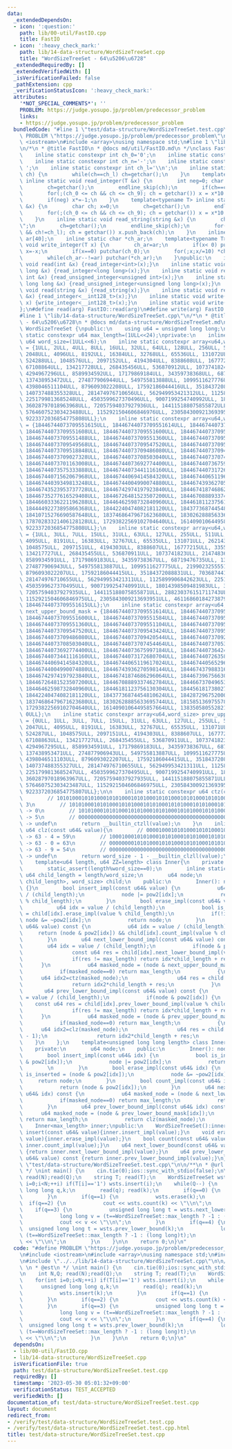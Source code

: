 ```yaml
---
data:
  _extendedDependsOn:
  - icon: ':question:'
    path: lib/00-util/FastIO.cpp
    title: FastIO
  - icon: ':heavy_check_mark:'
    path: lib/14-data-structure/WordSizeTreeSet.cpp
    title: "WordSizeTreeSet - 64\u5206\u6728"
  _extendedRequiredBy: []
  _extendedVerifiedWith: []
  _isVerificationFailed: false
  _pathExtension: cpp
  _verificationStatusIcon: ':heavy_check_mark:'
  attributes:
    '*NOT_SPECIAL_COMMENTS*': ''
    PROBLEM: https://judge.yosupo.jp/problem/predecessor_problem
    links:
    - https://judge.yosupo.jp/problem/predecessor_problem
  bundledCode: "#line 1 \"test/data-structure/WordSizeTreeSet.test.cpp\"\n#define\
    \ PROBLEM \"https://judge.yosupo.jp/problem/predecessor_problem\"\n\n#include\
    \ <iostream>\n#include <array>\nusing namespace std;\n#line 1 \"lib/00-util/FastIO.cpp\"\
    \n/*\n * @title FastIO\n * @docs md/util/FastIO.md\n */\nclass FastIO{\nprivate:\n\
    \    inline static constexpr int ch_0='0';\n    inline static constexpr int ch_9='9';\n\
    \    inline static constexpr int ch_n='-';\n    inline static constexpr int ch_s='\
    \ ';\n    inline static constexpr int ch_l='\\n';\n    inline static void endline_skip(char&\
    \ ch) {\n        while(ch==ch_l) ch=getchar();\n    }\n    template<typename T>\
    \ inline static void read_integer(T &x) {\n        int neg=0; char ch; x=0;\n\
    \        ch=getchar();\n        endline_skip(ch);\n        if(ch==ch_n) neg=1,ch=getchar();\n\
    \        for(;(ch_0 <= ch && ch <= ch_9); ch = getchar()) x = x*10 + (ch-ch_0);\n\
    \        if(neg) x*=-1;\n    }\n    template<typename T> inline static void read_unsigned_integer(T\
    \ &x) {\n        char ch; x=0;\n        ch=getchar();\n        endline_skip(ch);\n\
    \        for(;(ch_0 <= ch && ch <= ch_9); ch = getchar()) x = x*10 + (ch-ch_0);\n\
    \    }\n    inline static void read_string(string &x) {\n        char ch; x=\"\
    \";\n        ch=getchar();\n        endline_skip(ch);\n        for(;(ch != ch_s\
    \ && ch!=ch_l); ch = getchar()) x.push_back(ch);\n    }\n    inline static char\
    \ ar[40];\n    inline static char *ch_ar;\n    template<typename T> inline static\
    \ void write_integer(T x) {\n        ch_ar=ar;\n        if(x< 0) putchar(ch_n),\
    \ x=-x;\n        if(x==0) putchar(ch_0);\n        for(;x;x/=10) *ch_ar++=(ch_0+x%10);\n\
    \        while(ch_ar--!=ar) putchar(*ch_ar);\n    }\npublic:\n    inline static\
    \ void read(int &x) {read_integer<int>(x);}\n    inline static void read(long\
    \ long &x) {read_integer<long long>(x);}\n    inline static void read(unsigned\
    \ int &x) {read_unsigned_integer<unsigned int>(x);}\n    inline static void read(unsigned\
    \ long long &x) {read_unsigned_integer<unsigned long long>(x);}\n    inline static\
    \ void read(string &x) {read_string(x);}\n    inline static void read(__int128_t\
    \ &x) {read_integer<__int128_t>(x);}\n    inline static void write(__int128_t\
    \ x) {write_integer<__int128_t>(x);}\n    inline static void write(char x) {putchar(x);}\n\
    };\n#define read(arg) FastIO::read(arg)\n#define write(arg) FastIO::write(arg)\n\
    #line 1 \"lib/14-data-structure/WordSizeTreeSet.cpp\"\n/*\n * @title WordSizeTreeSet\
    \ - 64\u5206\u6728\n * @docs md/data-structure/WordSizeTreeSet.md\n */\nclass\
    \ WordSizeTreeSet {\npublic:\n    using u64 = unsigned long long;\n    inline\
    \ static constexpr u64 max_length=(1ULL<<24);\nprivate:\n    inline static constexpr\
    \ u64 word_size=(1ULL<<6);\n    inline static constexpr array<u64,word_size> pow2\
    \ = {1ULL, 2ULL, 4ULL, 8ULL, 16ULL, 32ULL, 64ULL, 128ULL, 256ULL, 512ULL, 1024ULL,\
    \ 2048ULL, 4096ULL, 8192ULL, 16384ULL, 32768ULL, 65536ULL, 131072ULL, 262144ULL,\
    \ 524288ULL, 1048576ULL, 2097152ULL, 4194304ULL, 8388608ULL, 16777216ULL, 33554432ULL,\
    \ 67108864ULL, 134217728ULL, 268435456ULL, 536870912ULL, 1073741824ULL, 2147483648ULL,\
    \ 4294967296ULL, 8589934592ULL, 17179869184ULL, 34359738368ULL, 68719476736ULL,\
    \ 137438953472ULL, 274877906944ULL, 549755813888ULL, 1099511627776ULL, 2199023255552ULL,\
    \ 4398046511104ULL, 8796093022208ULL, 17592186044416ULL, 35184372088832ULL, 70368744177664ULL,\
    \ 140737488355328ULL, 281474976710656ULL, 562949953421312ULL, 1125899906842624ULL,\
    \ 2251799813685248ULL, 4503599627370496ULL, 9007199254740992ULL, 18014398509481984ULL,\
    \ 36028797018963968ULL, 72057594037927936ULL, 144115188075855872ULL, 288230376151711744ULL,\
    \ 576460752303423488ULL, 1152921504606846976ULL, 2305843009213693952ULL, 4611686018427387904ULL,\
    \ 9223372036854775808ULL};\n    inline static constexpr array<u64,word_size> next_lower_bound_mask\
    \ = {18446744073709551615ULL, 18446744073709551614ULL, 18446744073709551612ULL,\
    \ 18446744073709551608ULL, 18446744073709551600ULL, 18446744073709551584ULL, 18446744073709551552ULL,\
    \ 18446744073709551488ULL, 18446744073709551360ULL, 18446744073709551104ULL, 18446744073709550592ULL,\
    \ 18446744073709549568ULL, 18446744073709547520ULL, 18446744073709543424ULL, 18446744073709535232ULL,\
    \ 18446744073709518848ULL, 18446744073709486080ULL, 18446744073709420544ULL, 18446744073709289472ULL,\
    \ 18446744073709027328ULL, 18446744073708503040ULL, 18446744073707454464ULL, 18446744073705357312ULL,\
    \ 18446744073701163008ULL, 18446744073692774400ULL, 18446744073675997184ULL, 18446744073642442752ULL,\
    \ 18446744073575333888ULL, 18446744073441116160ULL, 18446744073172680704ULL, 18446744072635809792ULL,\
    \ 18446744071562067968ULL, 18446744069414584320ULL, 18446744065119617024ULL, 18446744056529682432ULL,\
    \ 18446744039349813248ULL, 18446744004990074880ULL, 18446743936270598144ULL, 18446743798831644672ULL,\
    \ 18446743523953737728ULL, 18446742974197923840ULL, 18446741874686296064ULL, 18446739675663040512ULL,\
    \ 18446735277616529408ULL, 18446726481523507200ULL, 18446708889337462784ULL, 18446673704965373952ULL,\
    \ 18446603336221196288ULL, 18446462598732840960ULL, 18446181123756130304ULL, 18445618173802708992ULL,\
    \ 18444492273895866368ULL, 18442240474082181120ULL, 18437736874454810624ULL, 18428729675200069632ULL,\
    \ 18410715276690587648ULL, 18374686479671623680ULL, 18302628885633695744ULL, 18158513697557839872ULL,\
    \ 17870283321406128128ULL, 17293822569102704640ULL, 16140901064495857664ULL, 13835058055282163712ULL,\
    \ 9223372036854775808ULL};\n    inline static constexpr array<u64,word_size> prev_lower_bound_mask\
    \ = {1ULL, 3ULL, 7ULL, 15ULL, 31ULL, 63ULL, 127ULL, 255ULL, 511ULL, 1023ULL, 2047ULL,\
    \ 4095ULL, 8191ULL, 16383ULL, 32767ULL, 65535ULL, 131071ULL, 262143ULL, 524287ULL,\
    \ 1048575ULL, 2097151ULL, 4194303ULL, 8388607ULL, 16777215ULL, 33554431ULL, 67108863ULL,\
    \ 134217727ULL, 268435455ULL, 536870911ULL, 1073741823ULL, 2147483647ULL, 4294967295ULL,\
    \ 8589934591ULL, 17179869183ULL, 34359738367ULL, 68719476735ULL, 137438953471ULL,\
    \ 274877906943ULL, 549755813887ULL, 1099511627775ULL, 2199023255551ULL, 4398046511103ULL,\
    \ 8796093022207ULL, 17592186044415ULL, 35184372088831ULL, 70368744177663ULL, 140737488355327ULL,\
    \ 281474976710655ULL, 562949953421311ULL, 1125899906842623ULL, 2251799813685247ULL,\
    \ 4503599627370495ULL, 9007199254740991ULL, 18014398509481983ULL, 36028797018963967ULL,\
    \ 72057594037927935ULL, 144115188075855871ULL, 288230376151711743ULL, 576460752303423487ULL,\
    \ 1152921504606846975ULL, 2305843009213693951ULL, 4611686018427387903ULL, 9223372036854775807ULL,\
    \ 18446744073709551615ULL};\n    inline static constexpr array<u64,word_size>\
    \ next_upper_bound_mask = {18446744073709551614ULL, 18446744073709551612ULL, 18446744073709551608ULL,\
    \ 18446744073709551600ULL, 18446744073709551584ULL, 18446744073709551552ULL, 18446744073709551488ULL,\
    \ 18446744073709551360ULL, 18446744073709551104ULL, 18446744073709550592ULL, 18446744073709549568ULL,\
    \ 18446744073709547520ULL, 18446744073709543424ULL, 18446744073709535232ULL, 18446744073709518848ULL,\
    \ 18446744073709486080ULL, 18446744073709420544ULL, 18446744073709289472ULL, 18446744073709027328ULL,\
    \ 18446744073708503040ULL, 18446744073707454464ULL, 18446744073705357312ULL, 18446744073701163008ULL,\
    \ 18446744073692774400ULL, 18446744073675997184ULL, 18446744073642442752ULL, 18446744073575333888ULL,\
    \ 18446744073441116160ULL, 18446744073172680704ULL, 18446744072635809792ULL, 18446744071562067968ULL,\
    \ 18446744069414584320ULL, 18446744065119617024ULL, 18446744056529682432ULL, 18446744039349813248ULL,\
    \ 18446744004990074880ULL, 18446743936270598144ULL, 18446743798831644672ULL, 18446743523953737728ULL,\
    \ 18446742974197923840ULL, 18446741874686296064ULL, 18446739675663040512ULL, 18446735277616529408ULL,\
    \ 18446726481523507200ULL, 18446708889337462784ULL, 18446673704965373952ULL, 18446603336221196288ULL,\
    \ 18446462598732840960ULL, 18446181123756130304ULL, 18445618173802708992ULL, 18444492273895866368ULL,\
    \ 18442240474082181120ULL, 18437736874454810624ULL, 18428729675200069632ULL, 18410715276690587648ULL,\
    \ 18374686479671623680ULL, 18302628885633695744ULL, 18158513697557839872ULL, 17870283321406128128ULL,\
    \ 17293822569102704640ULL, 16140901064495857664ULL, 13835058055282163712ULL, 9223372036854775808ULL,\
    \ 0ULL};\n    inline static constexpr array<u64,word_size> prev_upper_bound_mask\
    \ = {0ULL, 1ULL, 3ULL, 7ULL, 15ULL, 31ULL, 63ULL, 127ULL, 255ULL, 511ULL, 1023ULL,\
    \ 2047ULL, 4095ULL, 8191ULL, 16383ULL, 32767ULL, 65535ULL, 131071ULL, 262143ULL,\
    \ 524287ULL, 1048575ULL, 2097151ULL, 4194303ULL, 8388607ULL, 16777215ULL, 33554431ULL,\
    \ 67108863ULL, 134217727ULL, 268435455ULL, 536870911ULL, 1073741823ULL, 2147483647ULL,\
    \ 4294967295ULL, 8589934591ULL, 17179869183ULL, 34359738367ULL, 68719476735ULL,\
    \ 137438953471ULL, 274877906943ULL, 549755813887ULL, 1099511627775ULL, 2199023255551ULL,\
    \ 4398046511103ULL, 8796093022207ULL, 17592186044415ULL, 35184372088831ULL, 70368744177663ULL,\
    \ 140737488355327ULL, 281474976710655ULL, 562949953421311ULL, 1125899906842623ULL,\
    \ 2251799813685247ULL, 4503599627370495ULL, 9007199254740991ULL, 18014398509481983ULL,\
    \ 36028797018963967ULL, 72057594037927935ULL, 144115188075855871ULL, 288230376151711743ULL,\
    \ 576460752303423487ULL, 1152921504606846975ULL, 2305843009213693951ULL, 4611686018427387903ULL,\
    \ 9223372036854775807ULL};\n\n    inline static constexpr u64 ctz(const u64& value){\n\
    \        // 1010100010101000101010001010100010101000101010001010100010101000 ->\
    \ 3\n        // 1010100010101000101010001010100010101000101010001010100010101001\
    \ -> 0\n        // 1010100010101000101010001010100010101000101010001010100010100000\
    \ -> 5\n        // 0000000000000000000000000000000000000000000000000000000000000000\
    \ -> undef\n        return __builtin_ctzll(value);\n    }\n    inline static constexpr\
    \ u64 clz(const u64& value){\n        // 0000100010101000101010001010100010101000101010001010100010101000\
    \ -> 63 - 4 = 59\n        // 1000100010101000101010001010100010101000101010001010100010101000\
    \ -> 63 - 0 = 63\n        // 0000000010101000101010001010100010101000101010001010100010101000\
    \ -> 63 - 9 = 54\n        // 0000000000000000000000000000000000000000000000000000000000000000\
    \ -> undef\n        return word_size - 1 - __builtin_clzll(value);\n    }\n\n\
    \    template<u64 length, u64 ZZ=length> class Inner{\n    private:        \n\
    \        static_assert(length%word_size==0);\n        inline static constexpr\
    \ u64 child_length = length/word_size;\n        u64 node;\n        array<Inner<child_length,\
    \ child_length>, word_size> child;\n    public:\n        Inner(): node(0ULL),child()\
    \ {}\n        bool insert_impl(const u64& value) {\n            u64 idx = value\
    \ / (child_length);\n            node |= pow2[idx];\n            return child[idx].insert_impl(value\
    \ % child_length);\n        }\n        bool erase_impl(const u64& value) {\n \
    \           u64 idx = value / (child_length);\n            bool is_exist_child_node\
    \ = child[idx].erase_impl(value % child_length);\n            if(!is_exist_child_node)\
    \ node &= ~pow2[idx];\n            return node;\n        }\n        bool count_impl(const\
    \ u64& value) const {\n            u64 idx = value / (child_length);\n       \
    \     return (node & pow2[idx]) && child[idx].count_impl(value % child_length);\n\
    \        }\n        u64 next_lower_bound_impl(const u64& value) const {\n    \
    \        u64 idx = value / (child_length);\n            if(node & pow2[idx]) {\n\
    \                const u64 res = child[idx].next_lower_bound_impl(value % child_length);\n\
    \                if(res != max_length) return idx*child_length + res;\n      \
    \      }\n            u64 masked_node = (node & next_upper_bound_mask[idx]);\n\
    \            if(masked_node==0) return max_length;\n            {\n          \
    \      u64 idx2=ctz(masked_node);\n                u64 res = child[idx2].next_lower_bound_impl(0);\n\
    \                return idx2*child_length + res;\n            }\n        }\n \
    \       u64 prev_lower_bound_impl(const u64& value) const {\n            u64 idx\
    \ = value / (child_length);\n            if(node & pow2[idx]) {\n            \
    \    const u64 res = child[idx].prev_lower_bound_impl(value % child_length);\n\
    \                if(res != max_length) return idx*child_length + res;\n      \
    \      }\n            u64 masked_node = (node & prev_upper_bound_mask[idx]);\n\
    \            if(masked_node==0) return max_length;\n            {\n          \
    \      u64 idx2=clz(masked_node);\n                u64 res = child[idx2].prev_lower_bound_impl(child_length\
    \ - 1);\n                return idx2*child_length + res;\n            }\n    \
    \    }\n    };\n    template<unsigned long long length> class Inner<length, word_size>{\n\
    \    private:\n        u64 node;\n    public:\n        Inner(): node(0ULL){}\n\
    \        bool insert_impl(const u64& idx) {\n            bool is_inserted = (node\
    \ & pow2[idx]);\n            node |= pow2[idx];\n            return !is_inserted;\
    \        \n        }\n        bool erase_impl(const u64& idx) {\n            bool\
    \ is_inserted = (node & pow2[idx]);\n            node &= ~pow2[idx];\n       \
    \     return node;\n        }\n        bool count_impl(const u64& idx) const {\n\
    \            return (node & pow2[idx]);\n        }\n        u64 next_lower_bound_impl(const\
    \ u64& idx) const {\n            u64 masked_node = (node & next_lower_bound_mask[idx]);\n\
    \            if(masked_node==0) return max_length;\n            return ctz(masked_node);\n\
    \        }\n        u64 prev_lower_bound_impl(const u64& idx) const {\n      \
    \      u64 masked_node = (node & prev_lower_bound_mask[idx]);\n            if(masked_node==0)\
    \ return max_length;\n            return clz(masked_node);\n        }\n    };\n\
    \    Inner<max_length> inner;\npublic:\n    WordSizeTreeSet():inner(){}\n    void\
    \ insert(const u64& value){inner.insert_impl(value);}\n    void erase(const u64&\
    \ value){inner.erase_impl(value);}\n    bool count(const u64& value) const {return\
    \ inner.count_impl(value);}\n    u64 next_lower_bound(const u64& value) const\
    \ {return inner.next_lower_bound_impl(value);}\n    u64 prev_lower_bound(const\
    \ u64& value) const {return inner.prev_lower_bound_impl(value);}\n};\n#line 8\
    \ \"test/data-structure/WordSizeTreeSet.test.cpp\"\n\n/**\n * @url \n * @est\n\
    \ */ \nint main() {\n    cin.tie(0);ios::sync_with_stdio(false);\n\n    int N,Q;\
    \ read(N);read(Q);\n    string T; read(T);\n    WordSizeTreeSet wsts;\n    for(int\
    \ i=0;i<N;++i) if(T[i]=='1') wsts.insert(i);\n    while(Q--) {\n        unsigned\
    \ long long q,k;\n        read(q); read(k);\n        if(q==0) {\n            wsts.insert(k);\n\
    \        }\n        if(q==1) {\n            wsts.erase(k);\n        }\n      \
    \  if(q==2) {\n            cout << wsts.count(k) << \"\\n\";\n        }\n    \
    \    if(q==3) {\n            unsigned long long t = wsts.next_lower_bound(k);\n\
    \            long long v = (t==WordSizeTreeSet::max_length ? -1 : (long long)t);\n\
    \            cout << v << \"\\n\";\n        }\n        if(q==4) {\n          \
    \  unsigned long long t = wsts.prev_lower_bound(k);\n            long long v =\
    \ (t==WordSizeTreeSet::max_length ? -1 : (long long)t);\n            cout << v\
    \ << \"\\n\";\n        }\n    }\n\n    return 0;\n}\n"
  code: "#define PROBLEM \"https://judge.yosupo.jp/problem/predecessor_problem\"\n\
    \n#include <iostream>\n#include <array>\nusing namespace std;\n#include \"../../lib/00-util/FastIO.cpp\"\
    \n#include \"../../lib/14-data-structure/WordSizeTreeSet.cpp\"\n\n/**\n * @url\
    \ \n * @est\n */ \nint main() {\n    cin.tie(0);ios::sync_with_stdio(false);\n\
    \n    int N,Q; read(N);read(Q);\n    string T; read(T);\n    WordSizeTreeSet wsts;\n\
    \    for(int i=0;i<N;++i) if(T[i]=='1') wsts.insert(i);\n    while(Q--) {\n  \
    \      unsigned long long q,k;\n        read(q); read(k);\n        if(q==0) {\n\
    \            wsts.insert(k);\n        }\n        if(q==1) {\n            wsts.erase(k);\n\
    \        }\n        if(q==2) {\n            cout << wsts.count(k) << \"\\n\";\n\
    \        }\n        if(q==3) {\n            unsigned long long t = wsts.next_lower_bound(k);\n\
    \            long long v = (t==WordSizeTreeSet::max_length ? -1 : (long long)t);\n\
    \            cout << v << \"\\n\";\n        }\n        if(q==4) {\n          \
    \  unsigned long long t = wsts.prev_lower_bound(k);\n            long long v =\
    \ (t==WordSizeTreeSet::max_length ? -1 : (long long)t);\n            cout << v\
    \ << \"\\n\";\n        }\n    }\n\n    return 0;\n}\n"
  dependsOn:
  - lib/00-util/FastIO.cpp
  - lib/14-data-structure/WordSizeTreeSet.cpp
  isVerificationFile: true
  path: test/data-structure/WordSizeTreeSet.test.cpp
  requiredBy: []
  timestamp: '2023-05-30 05:01:32+09:00'
  verificationStatus: TEST_ACCEPTED
  verifiedWith: []
documentation_of: test/data-structure/WordSizeTreeSet.test.cpp
layout: document
redirect_from:
- /verify/test/data-structure/WordSizeTreeSet.test.cpp
- /verify/test/data-structure/WordSizeTreeSet.test.cpp.html
title: test/data-structure/WordSizeTreeSet.test.cpp
---
```

